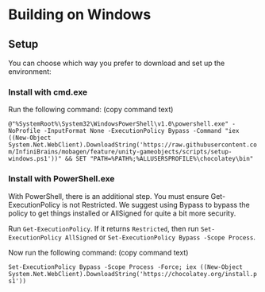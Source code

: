 # Building on Windows

## Setup
You can choose which way you prefer to download and set up the environment:

### Install with cmd.exe
Run the following command: (copy command text)

```@"%SystemRoot%\System32\WindowsPowerShell\v1.0\powershell.exe" -NoProfile -InputFormat None -ExecutionPolicy Bypass -Command "iex ((New-Object System.Net.WebClient).DownloadString('https://raw.githubusercontent.com/InfiniBrains/mobagen/feature/unity-gameobjects/scripts/setup-windows.ps1'))" && SET "PATH=%PATH%;%ALLUSERSPROFILE%\chocolatey\bin"```

### Install with PowerShell.exe
With PowerShell, there is an additional step. You must ensure Get-ExecutionPolicy is not Restricted. We suggest using Bypass to bypass the policy to get things installed or AllSigned for quite a bit more security.

Run `Get-ExecutionPolicy`. If it returns `Restricted`, then run `Set-ExecutionPolicy AllSigned` or `Set-ExecutionPolicy Bypass -Scope Process`.

Now run the following command:   (copy command text)

```Set-ExecutionPolicy Bypass -Scope Process -Force; iex ((New-Object System.Net.WebClient).DownloadString('https://chocolatey.org/install.ps1'))```
